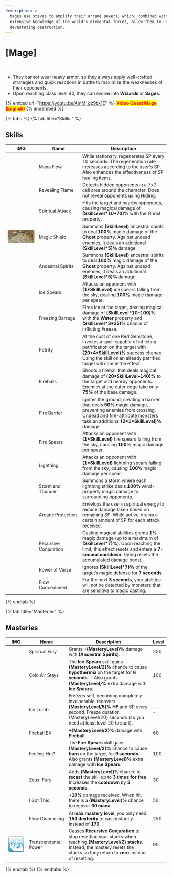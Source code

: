```yaml
---
description: >-
  Mages use staves to amplify their arcane powers, which, combined with their
  extensive knowledge of the world's elemental forces, allow them to unleash
  devastating destruction.
---
```


# \[Mage]

<figure><img src="../../.gitbook/assets/700px-1Mago.png" alt=""><figcaption></figcaption></figure>

* They cannot wear heavy armor, so they always apply well-crafted strategies and quick reactions in battle to maximize the weaknesses of their opponents.
* Upon reaching class level 40, they can evolve into **Wizards** or **Sages**.

{% embed url="https://youtu.be/AmM_gz9bx1E" %}
<mark style="color:red;">**Video Quest Mage (English)**</mark>
{% endembed %}

{% tabs %}
{% tab title="Skills " %}
## **Skills**

<table><thead><tr><th width="84">IMG</th><th width="122">Name</th><th>Description</th></tr></thead><tbody><tr><td><img src="../../.gitbook/assets/9a.png" alt=""></td><td>Mana Flow</td><td>While stationary, regenerates SP every 10 seconds. The regeneration rate increases according to the user's SP. Also enhances the effectiveness of SP healing items.</td></tr><tr><td><img src="../../.gitbook/assets/10a.png" alt=""></td><td>Revealing Flame</td><td>Detects hidden opponents in a 7x7 cell area around the character. Does not reveal opponents using Hiding.</td></tr><tr><td><img src="../../.gitbook/assets/11aa (1).png" alt=""></td><td>Spiritual Attack</td><td>Hits the target and nearby opponents, causing magical damage of <strong>(SkillLevel*10+70)%</strong> with the Ghost property.</td></tr><tr><td><img src="../../.gitbook/assets/12a.png" alt=""></td><td>Magic Shield</td><td>Summons <strong>(SkillLevel)</strong> ancestral spirits to deal <strong>100%</strong> magic damage of the <strong>Ghost</strong> property. Against undead enemies, it deals an additional <strong>(SkillLevel*5)%</strong> damage.</td></tr><tr><td><img src="../../.gitbook/assets/11aa (1).png" alt=""></td><td>Ancestral Spirits</td><td>Summons <strong>(SkillLevel)</strong> ancestral spirits to deal <strong>100%</strong> magic damage of the <strong>Ghost</strong> property. Against undead enemies, it deals an additional <strong>(SkillLevel*5)%</strong> damage.</td></tr><tr><td><img src="../../.gitbook/assets/14a.png" alt=""></td><td>Ice Spears</td><td>Attacks an opponent with <strong>(1*SkillLevel)</strong> ice spears falling from the sky, dealing <strong>100%</strong> magic damage per spear.</td></tr><tr><td><img src="../../.gitbook/assets/15a.png" alt=""></td><td>Freezing Barrage</td><td>Fires ice at the target, dealing magical damage of <strong>(SkillLevel*10+100)%</strong> with the <strong>Water</strong> property and <strong>(SkillLevel*3+35)%</strong> chance of inflicting Freeze.</td></tr><tr><td><img src="../../.gitbook/assets/16a.png" alt=""></td><td>Petrify</td><td>At the cost of one Red Gemstone, invokes a spell capable of inflicting petrification on the target with <strong>(20+4*SkillLevel)%</strong> success chance. Using the skill on an already petrified target will cancel the effect.</td></tr><tr><td><img src="../../.gitbook/assets/17a.png" alt=""></td><td>Fireballs</td><td>Shoots a fireball that deals magical damage of <strong>(20*SkillLevel+140)%</strong> to the target and nearby opponents. Enemies at the outer edge take only <strong>75%</strong> of the base damage.</td></tr><tr><td><img src="../../.gitbook/assets/18a.png" alt=""></td><td>Fire Barrier</td><td>Ignites the ground, creating a barrier that deals <strong>50%</strong> magic damage, preventing enemies from crossing. Undead and fire-attribute monsters take an additional <strong>(2*1*SkillLevel)%</strong> damage.</td></tr><tr><td><img src="../../.gitbook/assets/19a.png" alt=""></td><td>Fire Spears</td><td>Attacks an opponent with <strong>(1*SkillLevel)</strong> fire spears falling from the sky, causing <strong>100%</strong> magic damage per spear.</td></tr><tr><td><img src="../../.gitbook/assets/20a.png" alt=""></td><td>Lightning</td><td>Attacks an opponent with <strong>(1*SkillLevel)</strong> lightning spears falling from the sky, causing <strong>100%</strong> magic damage per spear.</td></tr><tr><td><img src="../../.gitbook/assets/21a.png" alt=""></td><td>Storm and Thunder</td><td>Summons a storm where each lightning strike deals <strong>100%</strong> wind-property magic damage to surrounding opponents.</td></tr><tr><td><img src="../../.gitbook/assets/157a.png" alt=""></td><td>Arcane Protection</td><td>Envelops the user in spiritual energy to reduce damage taken based on remaining SP. While active, drains a certain amount of SP for each attack received.</td></tr><tr><td><img src="../../.gitbook/assets/758a.png" alt=""></td><td>Recursive Conjuration</td><td>Casting magical abilities grants <strong>1%</strong> magic damage (up to a maximum of <strong>(SkillLevel*7)%</strong>). Upon reaching the limit, this effect resets and enters a <strong>7-second cooldown</strong>. Dying resets the accumulated damage boost.</td></tr><tr><td><img src="../../.gitbook/assets/759a.png" alt=""></td><td>Power of Verse</td><td>Ignores <strong>(SkillLevel*7)%</strong> of the target’s magic defense for <strong>7 seconds</strong>.</td></tr><tr><td><img src="../../.gitbook/assets/760a.png" alt=""></td><td>Flow Concealment</td><td>For the next <strong>3 seconds</strong>, your abilities will not be detected by monsters that are sensitive to magic casting.</td></tr></tbody></table>
{% endtab %}

{% tab title="Masteries" %}
## Masteries

<table><thead><tr><th width="84">IMG</th><th width="119">Name</th><th width="392">Description</th><th>Level</th></tr></thead><tbody><tr><td><img src="../../.gitbook/assets/11aa (1).png" alt=""></td><td>Spiritual Fury</td><td>Grants <strong>+{MasteryLevel}%</strong> damage with <strong>(Ancestral Spirits)</strong>.</td><td>250</td></tr><tr><td><img src="../../.gitbook/assets/14a.png" alt=""></td><td>Cold Air Stays</td><td>The <strong>Ice Spears</strong> skill gains <strong>{MasteryLevel/2}%</strong> chance to cause <strong>hypothermia</strong> on the target for <strong>6 seconds</strong>. - Also grants <strong>{MasteryLevel}%</strong> extra damage with <strong>Ice Spears</strong>.</td><td>100</td></tr><tr><td><img src="../../.gitbook/assets/15a.png" alt=""></td><td>Ice Tomb</td><td>Freezes self, becoming completely invulnerable, recovers <strong>{MasteryLevel/5}% HP</strong> and SP every second. Freeze duration {MasteryLevel/20} seconds (so you need at least level 20 to start).</td><td>----</td></tr><tr><td><img src="../../.gitbook/assets/17a.png" alt=""></td><td>Fireball EX</td><td><strong>+{MasteryLevel/2}%</strong> damage with <strong>Fireball</strong>.</td><td>60</td></tr><tr><td><img src="../../.gitbook/assets/19a.png" alt=""></td><td>Feeling Hot?</td><td>The <strong>Fire Spears</strong> skill gains <strong>{MasteryLevel/2}%</strong> chance to cause <strong>burn</strong> on the target for <strong>9 seconds</strong>. - Also grants <strong>{MasteryLevel}%</strong> extra damage with <strong>Ice Spears</strong>.</td><td>100</td></tr><tr><td><img src="../../.gitbook/assets/21a.png" alt=""></td><td>Zeus' Fury</td><td>Adds <strong>{MasteryLevel}%</strong> chance to <strong>recast</strong> the skill up to <strong>3 times for free</strong>. Increases the <strong>cooldown</strong> by <strong>3 seconds</strong>.</td><td>30</td></tr><tr><td><img src="../../.gitbook/assets/157a.png" alt=""></td><td>I Got This</td><td><strong>+10%</strong> damage received. When hit, there is a <strong>{MasteryLevel}%</strong> chance to recover <strong>30 mana</strong>.</td><td>50</td></tr><tr><td><img src="../../.gitbook/assets/760a.png" alt=""></td><td>Flow Channeling</td><td>At <strong>max mastery level</strong>, you only need <strong>150 dexterity</strong> to cast instantly instead of <strong>170</strong>.</td><td>250</td></tr><tr><td><img src="../../.gitbook/assets/image (2) (1) (1) (1) (1).png" alt="" data-size="original"></td><td>Transcendental Power</td><td>Causes <strong>Recursive Conjuration</strong> to stop resetting your stacks when reaching <strong>{MasteryLevel/2} stacks</strong>. Instead, the mastery resets the stacks so they return to <strong>zero</strong> instead of resetting.</td><td>90</td></tr></tbody></table>
{% endtab %}
{% endtabs %}
